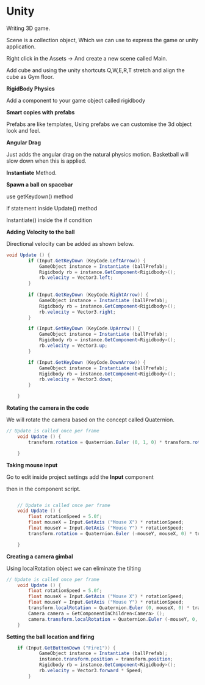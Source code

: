 # Unity

Writing 3D game. 

Scene is a collection object, Which we can use to express the game or unity application. 

Right click in the Assets -> And create a new scene called Main. 

Add cube and using the unity shortcuts Q,W,E,R,T stretch and align the cube as Gym floor. 

**RigidBody Physics**

Add a component to your game object called rigidbody

**Smart copies with prefabs**

Prefabs are like templates, Using prefabs we can customise the 3d object look and feel. 

**Angular Drag** 

Just adds the angular drag on the natural physics motion. Basketball will slow down when this is applied. 

**Instantiate** Method. 

**Spawn a ball on spacebar**

use getKeydown() method

if statement inside Update() method

Instantiate() inside the if condition

**Adding Velocity to the ball**

Directional velocity can be added as shown below. 

```C#
void Update () {
		if (Input.GetKeyDown (KeyCode.LeftArrow)) {
			GameObject instance = Instantiate (ballPrefab);
			Rigidbody rb = instance.GetComponent<Rigidbody>();
			rb.velocity = Vector3.left;
		}
	
		if (Input.GetKeyDown (KeyCode.RightArrow)) {
			GameObject instance = Instantiate (ballPrefab);
			Rigidbody rb = instance.GetComponent<Rigidbody>();
			rb.velocity = Vector3.right;
		}

		if (Input.GetKeyDown (KeyCode.UpArrow)) {
			GameObject instance = Instantiate (ballPrefab);
			Rigidbody rb = instance.GetComponent<Rigidbody>();
			rb.velocity = Vector3.up;
		}

		if (Input.GetKeyDown (KeyCode.DownArrow)) {
			GameObject instance = Instantiate (ballPrefab);
			Rigidbody rb = instance.GetComponent<Rigidbody>();
			rb.velocity = Vector3.down;
		}

	}
```

**Rotating the camera in the code**

We will rotate the camera based on the concept called Quaternion. 

```c#
// Update is called once per frame
	void Update () {
		transform.rotation = Quaternion.Euler (0, 1, 0) * transform.rotation;

	}
```

**Taking mouse input**

Go to edit inside project settings add the **Input** component

then in the component script. 

```c#

	// Update is called once per frame
	void Update () {
		float rotationSpeed = 5.0f;
		float mouseX = Input.GetAxis ("Mouse X") * rotationSpeed;
		float mouseY = Input.GetAxis ("Mouse Y") * rotationSpeed;
		transform.rotation = Quaternion.Euler (-mouseY, mouseX, 0) * transform.rotation;

	}
```

**Creating a camera gimbal**

Using localRotation object we can eliminate the tilting 

```c#
// Update is called once per frame
	void Update () {
		float rotationSpeed = 5.0f;
		float mouseX = Input.GetAxis ("Mouse X") * rotationSpeed;
		float mouseY = Input.GetAxis ("Mouse Y") * rotationSpeed;
		transform.localRotation = Quaternion.Euler (0, mouseX, 0) * transform.localRotation;
		Camera camera = GetComponentInChildren<Camera> ();
		camera.transform.localRotation = Quaternion.Euler (-mouseY, 0, 0) * camera.transform.localRotation;
	}

```

**Setting the ball location** **and firing**



```c#
	if (Input.GetButtonDown ("Fire1")) {
			GameObject instance = Instantiate (ballPrefab);
			instance.transform.position = transform.position;
			Rigidbody rb = instance.GetComponent<Rigidbody>();
			rb.velocity = Vector3.forward * Speed;
		}
```

